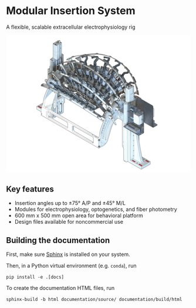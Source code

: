 # Modular Insertion System

A flexible, scalable extracellular electrophysiology rig

![Rendering of the insertion system](documentation/source/_static/isometric_render.png)


## Key features
- Insertion angles up to ±75° A/P and ±45° M/L
- Modules for electrophysiology, optogenetics, and fiber photometry
- 600 mm x 500 mm open area for behavioral platform
- Design files available for noncommercial use


## Building the documentation

First, make sure [Sphinx](https://www.sphinx-doc.org/en/master/usage/installation.html) is installed on your system.

Then, in a Python virtual environment (e.g. `conda`), run

```
pip install -e .[docs]
```

To create the documentation HTML files, run

```
sphinx-build -b html documentation/source/ documentation/build/html
```


